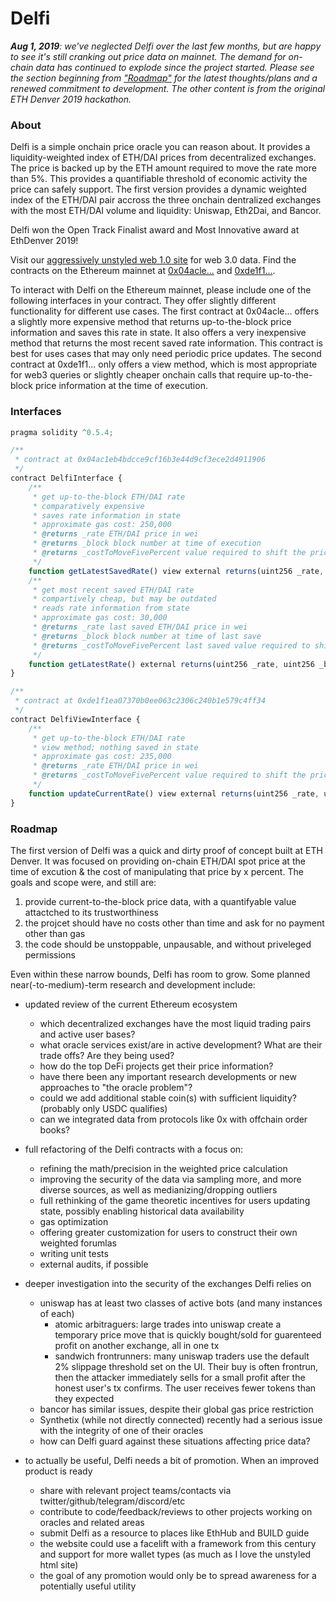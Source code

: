 # Delfi

***Aug 1, 2019**: we've neglected Delfi over the last few months, but are happy to see it's still cranking out price data on mainnet. The demand for on-chain data has continued to explode since the project started. Please see the section beginning from ["Roadmap"](#Roadmap) for the latest thoughts/plans and a renewed commitment to development. The other content is from the original ETH Denver 2019 hackathon.* 

### About
Delfi is a simple onchain price oracle you can reason about. It provides a liquidity-weighted index of ETH/DAI prices from decentralized exchanges. The price is backed up by the ETH amount required to move the rate more than 5%. This provides a quantifiable threshold of economic activity the price can safely support. The first version provides a dynamic weighted index of the ETH/DAI pair accross the three onchain dentralized exchanges with the most ETH/DAI volume and liquidity: Uniswap, Eth2Dai, and Bancor.

Delfi won the Open Track Finalist award and Most Innovative award at EthDenver 2019!

Visit our [aggressively unstyled web 1.0 site](https://delfi.surge.sh/) for web 3.0 data. Find the contracts on the Ethereum mainnet at [0x04acle...](https://etherscan.io/address/0x04ac1eb4bdcce9cf16b3e44d9cf3ece2d4911906#code) and [0xde1f1...](https://etherscan.io/address/0xde1f1ea07370b0ee063c2306c240b1e579c4ff34#code).

To interact with Delfi on the Ethereum mainnet, please include one of the following interfaces in your contract. They offer slightly different functionality for different use cases. The first contract at 0x04acle... offers a slightly more expensive method that returns up-to-the-block price information and saves this rate in state. It also offers a very inexpensive method that returns the most recent saved rate information. This contract is best for uses cases that may only need periodic price updates. The second contract at 0xde1f1... only offers a view method, which is most appropriate for web3 queries or slightly cheaper onchain calls that require up-to-the-block price information at the time of execution.

### Interfaces

```javascript
pragma solidity ^0.5.4;

/**
 * contract at 0x04ac1eb4bdcce9cf16b3e44d9cf3ece2d4911906
 */
contract DelfiInterface {
	/**
	 * get up-to-the-block ETH/DAI rate
	 * comparatively expensive
	 * saves rate information in state
	 * approximate gas cost: 250,000
	 * @returns _rate ETH/DAI price in wei
	 * @returns _block block number at time of execution
	 * @returns _costToMoveFivePercent value required to shift the price 5% in wei
	 */
	function getLatestSavedRate() view external returns(uint256 _rate, uint256 _block, uint256 _costToMoveFivePercent) {}
	/**
	 * get most recent saved ETH/DAI rate
	 * compartively cheap, but may be outdated
	 * reads rate information from state
	 * approximate gas cost: 30,000
	 * @returns _rate last saved ETH/DAI price in wei
	 * @returns _block block number at time of last save
	 * @returns _costToMoveFivePercent last saved value required to shift the price 5% in wei
	 */
	function getLatestRate() external returns(uint256 _rate, uint256 _block, uint256 _costToMoveFivePercent) {}
}

/**
 * contract at 0xde1f1ea07370b0ee063c2306c240b1e579c4ff34
 */
contract DelfiViewInterface {
	/**
	 * get up-to-the-block ETH/DAI rate
	 * view method; nothing saved in state
	 * approximate gas cost: 235,000
	 * @returns _rate ETH/DAI price in wei
	 * @returns _costToMoveFivePercent value required to shift the price 5% in wei
	 */
	function updateCurrentRate() view external returns(uint256 _rate, uint256 _costToMoveFivePercent) {}
}
```
### Roadmap

The first version of Delfi was a quick and dirty proof of concept built at ETH Denver. It was focused on providing on-chain ETH/DAI spot price at the time of excution & the cost of manipulating that price by x percent. The goals and scope were, and still are: 

1) provide current-to-the-block price data, with a quantifyable value attactched to its trustworthiness 
2) the projcet should have no costs other than time and ask for no payment other than gas
3) the code should be unstoppable, unpausable, and without priveleged permissions

Even within these narrow bounds, Delfi has room to grow. Some planned near(-to-medium)-term research and development include:

* updated review of the current Ethereum ecosystem
	* which decentralized exchanges have the most liquid trading pairs and active user bases?
	* what oracle services exist/are in active development? What are their trade offs? Are they being used?
	* how do the top DeFi projects get their price information? 
	* have there been any important research developments or new approaches to "the oracle problem"? 
	* could we add additional stable coin(s) with sufficient liquidity? (probably only USDC qualifies)
	* can we integrated data from protocols like 0x with offchain order books?

* full refactoring of the Delfi contracts with a focus on:
	* refining the math/precision in the weighted price calculation
	* improving the security of the data via sampling more, and more diverse sources, as well as medianizing/dropping outliers
	* full rethinking of the game theoretic incentives for users updating state, possibly enabling historical data availability
	* gas optimization
	* offering greater customization for users to construct their own weighted forumlas 
	* writing unit tests
	* external audits, if possible

* deeper investigation into the security of the exchanges Delfi relies on
	* uniswap has at least two classes of active bots (and many instances of each)
		* atomic arbitraguers: large trades into uniswap create a temporary price move that is quickly bought/sold for guarenteed profit on another exchange, all in one tx
		* sandwich frontrunners: many uniswap traders use the default 2% slippage threshold set on the UI. Their buy is often frontrun, then the attacker immediately sells for a small profit after the honest user's tx confirms. The user receives fewer tokens than they expected
	* bancor has similar issues, despite their global gas price restriction
	* Synthetix (while not directly connected) recently had a serious issue with the integrity of one of their oracles
	* how can Delfi guard against these situations affecting price data?

* to actually be useful, Delfi needs a bit of promotion. When an improved product is ready
	* share with relevant project teams/contacts via twitter/github/telegram/discord/etc
	* contribute to code/feedback/reviews to other projects working on oracles and related areas
	* submit Delfi as a resource to places like EthHub and BUILD guide
	* the website could use a facelift with a framework from this century and support for more wallet types (as much as I love the unstyled html site)
	* the goal of any promotion would only be to spread awareness for a potentially useful utility
